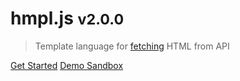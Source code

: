 # hmpl.js <small>v2.0.0</small>

> Template language for [fetching](https://developer.mozilla.org/en-US/docs/Web/API/Fetch_API) HTML from API

[Get Started](#main)
[Demo Sandbox](https://codesandbox.io/p/sandbox/basic-hmpl-example-dxlgfg)
